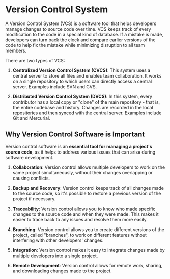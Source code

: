 # Version Control System

A Version Control System (VCS) is a software tool that helps developers manage changes to source code over time. VCS keeps track of every modification to the code in a special kind of database. If a mistake is made, developers can turn back the clock and compare earlier versions of the code to help fix the mistake while minimizing disruption to all team members. 

There are two types of VCS:

1. **Centralized Version Control System (CVCS)**: This system uses a central server to store all files and enables team collaboration. It works on a single repository to which users can directly access a central server. Examples include SVN and CVS.

2. **Distributed Version Control System (DVCS)**: In this system, every contributor has a local copy or "clone" of the main repository - that is, the entire codebase and history. Changes are recorded in the local repositories and then synced with the central server. Examples include Git and Mercurial.

## Why Version Control Software is Important

Version control software is an **essential tool for managing a project's source code**, as it helps to address various issues that can arise during software development.

1. **Collaboration**: Version control allows multiple developers to work on the same project simultaneously, without their changes overlapping or causing conflicts.

2. **Backup and Recovery**: Version control keeps track of all changes made to the source code, so it's possible to restore a previous version of the project if necessary.

3. **Traceability**: Version control allows you to know who made specific changes to the source code and when they were made. This makes it easier to trace back to any issues and resolve them more easily.

4. **Branching**: Version control allows you to create different versions of the project, called "branches", to work on different features without interfering with other developers' changes.

5. **Integration**: Version control makes it easy to integrate changes made by multiple developers into a single project.

6. **Remote Development**: Version control allows for remote work, sharing, and downloading changes made to the project.



